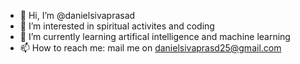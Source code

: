 - 👋 Hi, I’m @danielsivaprasad
- 👀 I’m interested in spiritual activites and coding
- 🌱 I’m currently learning artifical intelligence and machine learning
- 📫 How to reach me: mail me on danielsivaprasd25@gmail.com

<!---
danielsivaprasad/danielsivaprasad is a ✨ special ✨ repository because its `README.md` (this file) appears on your GitHub profile.
You can click the Preview link to take a look at your changes.
--->
